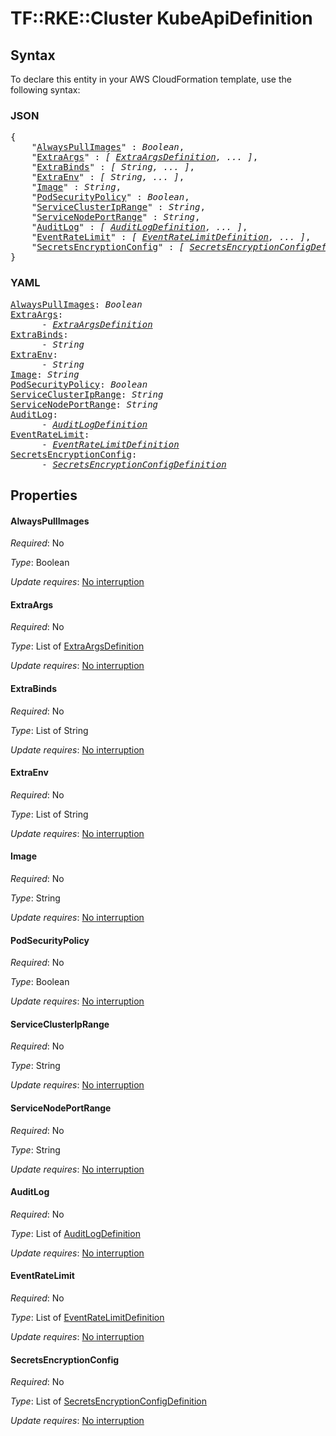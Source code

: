 # TF::RKE::Cluster KubeApiDefinition

## Syntax

To declare this entity in your AWS CloudFormation template, use the following syntax:

### JSON

<pre>
{
    "<a href="#alwayspullimages" title="AlwaysPullImages">AlwaysPullImages</a>" : <i>Boolean</i>,
    "<a href="#extraargs" title="ExtraArgs">ExtraArgs</a>" : <i>[ <a href="extraargsdefinition.md">ExtraArgsDefinition</a>, ... ]</i>,
    "<a href="#extrabinds" title="ExtraBinds">ExtraBinds</a>" : <i>[ String, ... ]</i>,
    "<a href="#extraenv" title="ExtraEnv">ExtraEnv</a>" : <i>[ String, ... ]</i>,
    "<a href="#image" title="Image">Image</a>" : <i>String</i>,
    "<a href="#podsecuritypolicy" title="PodSecurityPolicy">PodSecurityPolicy</a>" : <i>Boolean</i>,
    "<a href="#serviceclusteriprange" title="ServiceClusterIpRange">ServiceClusterIpRange</a>" : <i>String</i>,
    "<a href="#servicenodeportrange" title="ServiceNodePortRange">ServiceNodePortRange</a>" : <i>String</i>,
    "<a href="#auditlog" title="AuditLog">AuditLog</a>" : <i>[ <a href="auditlogdefinition.md">AuditLogDefinition</a>, ... ]</i>,
    "<a href="#eventratelimit" title="EventRateLimit">EventRateLimit</a>" : <i>[ <a href="eventratelimitdefinition.md">EventRateLimitDefinition</a>, ... ]</i>,
    "<a href="#secretsencryptionconfig" title="SecretsEncryptionConfig">SecretsEncryptionConfig</a>" : <i>[ <a href="secretsencryptionconfigdefinition.md">SecretsEncryptionConfigDefinition</a>, ... ]</i>
}
</pre>

### YAML

<pre>
<a href="#alwayspullimages" title="AlwaysPullImages">AlwaysPullImages</a>: <i>Boolean</i>
<a href="#extraargs" title="ExtraArgs">ExtraArgs</a>: <i>
      - <a href="extraargsdefinition.md">ExtraArgsDefinition</a></i>
<a href="#extrabinds" title="ExtraBinds">ExtraBinds</a>: <i>
      - String</i>
<a href="#extraenv" title="ExtraEnv">ExtraEnv</a>: <i>
      - String</i>
<a href="#image" title="Image">Image</a>: <i>String</i>
<a href="#podsecuritypolicy" title="PodSecurityPolicy">PodSecurityPolicy</a>: <i>Boolean</i>
<a href="#serviceclusteriprange" title="ServiceClusterIpRange">ServiceClusterIpRange</a>: <i>String</i>
<a href="#servicenodeportrange" title="ServiceNodePortRange">ServiceNodePortRange</a>: <i>String</i>
<a href="#auditlog" title="AuditLog">AuditLog</a>: <i>
      - <a href="auditlogdefinition.md">AuditLogDefinition</a></i>
<a href="#eventratelimit" title="EventRateLimit">EventRateLimit</a>: <i>
      - <a href="eventratelimitdefinition.md">EventRateLimitDefinition</a></i>
<a href="#secretsencryptionconfig" title="SecretsEncryptionConfig">SecretsEncryptionConfig</a>: <i>
      - <a href="secretsencryptionconfigdefinition.md">SecretsEncryptionConfigDefinition</a></i>
</pre>

## Properties

#### AlwaysPullImages

_Required_: No

_Type_: Boolean

_Update requires_: [No interruption](https://docs.aws.amazon.com/AWSCloudFormation/latest/UserGuide/using-cfn-updating-stacks-update-behaviors.html#update-no-interrupt)

#### ExtraArgs

_Required_: No

_Type_: List of <a href="extraargsdefinition.md">ExtraArgsDefinition</a>

_Update requires_: [No interruption](https://docs.aws.amazon.com/AWSCloudFormation/latest/UserGuide/using-cfn-updating-stacks-update-behaviors.html#update-no-interrupt)

#### ExtraBinds

_Required_: No

_Type_: List of String

_Update requires_: [No interruption](https://docs.aws.amazon.com/AWSCloudFormation/latest/UserGuide/using-cfn-updating-stacks-update-behaviors.html#update-no-interrupt)

#### ExtraEnv

_Required_: No

_Type_: List of String

_Update requires_: [No interruption](https://docs.aws.amazon.com/AWSCloudFormation/latest/UserGuide/using-cfn-updating-stacks-update-behaviors.html#update-no-interrupt)

#### Image

_Required_: No

_Type_: String

_Update requires_: [No interruption](https://docs.aws.amazon.com/AWSCloudFormation/latest/UserGuide/using-cfn-updating-stacks-update-behaviors.html#update-no-interrupt)

#### PodSecurityPolicy

_Required_: No

_Type_: Boolean

_Update requires_: [No interruption](https://docs.aws.amazon.com/AWSCloudFormation/latest/UserGuide/using-cfn-updating-stacks-update-behaviors.html#update-no-interrupt)

#### ServiceClusterIpRange

_Required_: No

_Type_: String

_Update requires_: [No interruption](https://docs.aws.amazon.com/AWSCloudFormation/latest/UserGuide/using-cfn-updating-stacks-update-behaviors.html#update-no-interrupt)

#### ServiceNodePortRange

_Required_: No

_Type_: String

_Update requires_: [No interruption](https://docs.aws.amazon.com/AWSCloudFormation/latest/UserGuide/using-cfn-updating-stacks-update-behaviors.html#update-no-interrupt)

#### AuditLog

_Required_: No

_Type_: List of <a href="auditlogdefinition.md">AuditLogDefinition</a>

_Update requires_: [No interruption](https://docs.aws.amazon.com/AWSCloudFormation/latest/UserGuide/using-cfn-updating-stacks-update-behaviors.html#update-no-interrupt)

#### EventRateLimit

_Required_: No

_Type_: List of <a href="eventratelimitdefinition.md">EventRateLimitDefinition</a>

_Update requires_: [No interruption](https://docs.aws.amazon.com/AWSCloudFormation/latest/UserGuide/using-cfn-updating-stacks-update-behaviors.html#update-no-interrupt)

#### SecretsEncryptionConfig

_Required_: No

_Type_: List of <a href="secretsencryptionconfigdefinition.md">SecretsEncryptionConfigDefinition</a>

_Update requires_: [No interruption](https://docs.aws.amazon.com/AWSCloudFormation/latest/UserGuide/using-cfn-updating-stacks-update-behaviors.html#update-no-interrupt)

